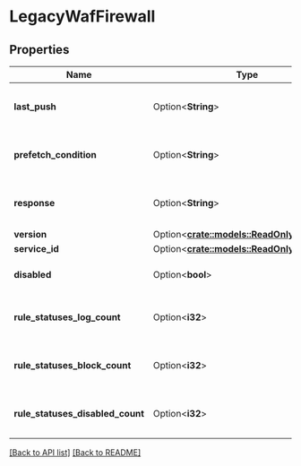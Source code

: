 # LegacyWafFirewall

## Properties

Name | Type | Description | Notes
------------ | ------------- | ------------- | -------------
**last_push** | Option<**String**> | Date and time that VCL was last pushed to cache nodes. | 
**prefetch_condition** | Option<**String**> | Name of the corresponding condition object. | 
**response** | Option<**String**> | Name of the corresponding response object. | 
**version** | Option<[**crate::models::ReadOnlyVersion**](ReadOnlyVersion.md)> |  | 
**service_id** | Option<[**crate::models::ReadOnlyServiceId**](ReadOnlyServiceId.md)> |  | 
**disabled** | Option<**bool**> | The status of the firewall. | [default to false]
**rule_statuses_log_count** | Option<**i32**> | The number of rule statuses set to log. | 
**rule_statuses_block_count** | Option<**i32**> | The number of rule statuses set to block. | 
**rule_statuses_disabled_count** | Option<**i32**> | The number of rule statuses set to disabled. | 

[[Back to API list]](../README.md#documentation-for-api-endpoints) [[Back to README]](../README.md)


